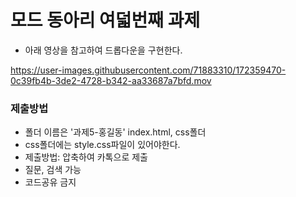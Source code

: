 # 모드 동아리 여덟번째 과제
- 아래 영상을 참고하여 드롭다운을 구현한다.

https://user-images.githubusercontent.com/71883310/172359470-0c39fb4b-3de2-4728-b342-aa33687a7bfd.mov

### 제출방법
- 폴더 이름은 '과제5-홍길동' index.html, css폴더 
- css폴더에는 style.css파일이 있어야한다.
- 제출방법: 압축하여 카톡으로 제출
- 질문, 검색 가능
- 코드공유 금지




